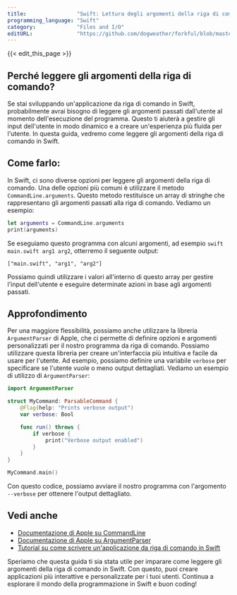 ```yaml
---
title:                "Swift: Lettura degli argomenti della riga di comando"
programming_language: "Swift"
category:             "Files and I/O"
editURL:              "https://github.com/dogweather/forkful/blob/master/content/it/swift/reading-command-line-arguments.md"
---
```


{{< edit_this_page >}}

## Perché leggere gli argomenti della riga di comando?

Se stai sviluppando un'applicazione da riga di comando in Swift, probabilmente avrai bisogno di leggere gli argomenti passati dall'utente al momento dell'esecuzione del programma. Questo ti aiuterà a gestire gli input dell'utente in modo dinamico e a creare un'esperienza più fluida per l'utente. In questa guida, vedremo come leggere gli argomenti della riga di comando in Swift.

## Come farlo:

In Swift, ci sono diverse opzioni per leggere gli argomenti della riga di comando. Una delle opzioni più comuni è utilizzare il metodo `CommandLine.arguments`. Questo metodo restituisce un array di stringhe che rappresentano gli argomenti passati alla riga di comando. Vediamo un esempio:

```Swift
let arguments = CommandLine.arguments
print(arguments)
```

Se eseguiamo questo programma con alcuni argomenti, ad esempio `swift main.swift arg1 arg2`, otterremo il seguente output:

```
["main.swift", "arg1", "arg2"]
```

Possiamo quindi utilizzare i valori all'interno di questo array per gestire l'input dell'utente e eseguire determinate azioni in base agli argomenti passati.

## Approfondimento

Per una maggiore flessibilità, possiamo anche utilizzare la libreria `ArgumentParser` di Apple, che ci permette di definire opzioni e argomenti personalizzati per il nostro programma da riga di comando. Possiamo utilizzare questa libreria per creare un'interfaccia più intuitiva e facile da usare per l'utente. Ad esempio, possiamo definire una variabile `verbose` per specificare se l'utente vuole o meno output dettagliati. Vediamo un esempio di utilizzo di `ArgumentParser`:

```Swift
import ArgumentParser

struct MyCommand: ParsableCommand {
    @Flag(help: "Prints verbose output")
    var verbose: Bool

    func run() throws {
        if verbose {
            print("Verbose output enabled")
        }
    }
}

MyCommand.main()
```

Con questo codice, possiamo avviare il nostro programma con l'argomento `--verbose` per ottenere l'output dettagliato.

## Vedi anche

- [Documentazione di Apple su CommandLine](https://developer.apple.com/documentation/foundation/commandline)
- [Documentazione di Apple su ArgumentParser](https://developer.apple.com/documentation/swift-argumentparser)
- [Tutorial su come scrivere un'applicazione da riga di comando in Swift](https://dev.to/yagiz/creating-a-command-line-tool-in-swift-5-eop)

Speriamo che questa guida ti sia stata utile per imparare come leggere gli argomenti della riga di comando in Swift. Con questo, puoi creare applicazioni più interattive e personalizzate per i tuoi utenti. Continua a esplorare il mondo della programmazione in Swift e buon coding!